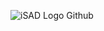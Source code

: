 ![iSAD Logo Github](https://github.com/sirx2713/DoMore_D6/assets/122817303/f73bfc76-e842-4b50-a8cb-86c97b61357c)
